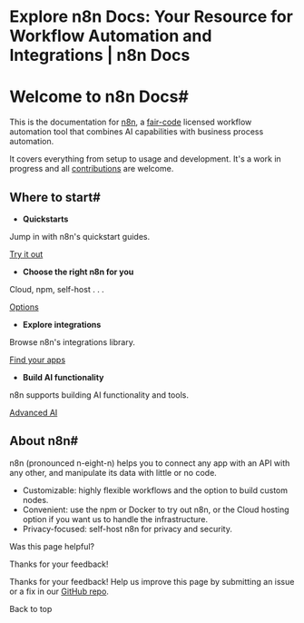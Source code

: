 # Explore n8n Docs: Your Resource for Workflow Automation and Integrations | n8n Docs

[ ](https://github.com/n8n-io/n8n-docs/edit/main/docs/index.md "Edit this page")

# Welcome to n8n Docs#

This is the documentation for [n8n](https://n8n.io/), a [fair-code](https://faircode.io) licensed workflow automation tool that combines AI capabilities with business process automation.

It covers everything from setup to usage and development. It's a work in progress and all [contributions](help-community/contributing/) are welcome.

## Where to start#

  * **Quickstarts**

Jump in with n8n's quickstart guides.

[ Try it out](try-it-out/)

  * **Choose the right n8n for you**

Cloud, npm, self-host . . . 

[ Options](choose-n8n/)

  * **Explore integrations**

Browse n8n's integrations library.

[ Find your apps](integrations/)

  * **Build AI functionality**

n8n supports building AI functionality and tools.

[ Advanced AI](advanced-ai/)

## About n8n#

n8n (pronounced n-eight-n) helps you to connect any app with an API with any other, and manipulate its data with little or no code.

  * Customizable: highly flexible workflows and the option to build custom nodes.
  * Convenient: use the npm or Docker to try out n8n, or the Cloud hosting option if you want us to handle the infrastructure.
  * Privacy-focused: self-host n8n for privacy and security.

Was this page helpful? 

Thanks for your feedback! 

Thanks for your feedback! Help us improve this page by submitting an issue or a fix in our [GitHub repo](https://github.com/n8n-io/n8n-docs). 

Back to top